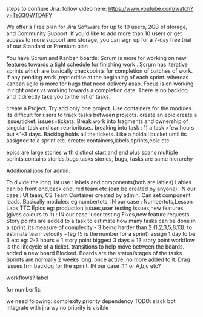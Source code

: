 steps to confiure Jira:
follow video here: https://www.youtube.com/watch?v=TsG3OWTDAFY

We offer a Free plan for Jira Software for up to 10 users, 2GB of storage, and Community Support. If you'd like to add more than 10 users or get access to more support and storage, you can sign up for a 7-day free trial of our Standard or Premium plan

You have Scrum and Kanban boards:
Scrum is more for working on new features towards a tight schedule for finishing work . Scrum has iterative sprints which are basically checkpoints for completion of batches of work. If any pending work ,reprioritise at the beginning of each sprint. 
whereas kanban agile is more for bugs that need delivery asap. Focus is on working in right order vs working towards a completion date. There is no backlog and it directly take you to the list of tasks.

create a Project. Try add only one project. Use containers for the modules. Its difficult for users to track tasks between projects.
create an epic
create a issue/ticket. issues=tickets. Break work into fragments and ownership of singular task and can repriorituse.. breaking into task : 1) a task >few hours but <1-3 days.
Backlog holds all the tickets. Like a holdall bucket until its assigned to a sprint etc.
create: containers,labels,sprints,epic etc.

epics are large stories with distinct start and end plus spans multiple sprints.contains stories,bugs,tasks 
stories, bugs, tasks are same hierarchy

Additional jobs for admin:


To divide the long list use : labels and components(both are lables)
Lables can be front end,back end. red team etc (can be created by anyone). IN our case : UI team, CS Team
Container created by admin. Can set component leads. Basically modules: eg numbertots, IN our case : Numbertots,Lesson Laps,TTC
Epics eg: production issues,user testing issues,new features (gives colours to it) : IN our case :user testing Fixes,new feature requests
Story points are added to a task to estimate how many tasks can be done in a sprint. its  measure of complexity - 3 being harder than 2 (1,2,3,5,8,13). to estimate team velocity ~(eg 15 is the number for a sprint) assign 1 day to be 3 etc
eg: 2-3 hours = 1 story point
biggest 3 days = 13 story point
workflow is the lifecycle of a ticket. transitions to help move between the boards. added a new board Blocked.
Boards are the status/stages of the tasks
Sprints are normally 2 weeks long. once active, no more added to it. Drag issues frm backlog for the sprint. IN our case :1.1 or A,b,c etc?



workflows? label 

for numberfit:

we need folowing:
complexity
priority
dependency
TODO: slack bot integrate with jira
wy no priority is visible
